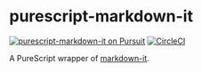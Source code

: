 # purescript-markdown-it

[![purescript-markdown-it on Pursuit](https://pursuit.purescript.org/packages/purescript-markdown-it/badge)](https://pursuit.purescript.org/packages/purescript-markdown-it)
[![CircleCI](https://circleci.com/gh/nonbili/purescript-markdown-it.svg?style=svg)](https://circleci.com/gh/nonbili/purescript-markdown-it)

A PureScript wrapper of [markdown-it](https://www.npmjs.org/package/markdown-it).
